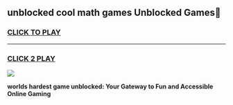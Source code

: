 
## unblocked cool math games Unblocked Games👋
<h3>
<a href="https://premium.freeplayer.one?title=unblocked_cool_math_games&ref=16F">CLICK TO PLAY</a></h3>
<hr>

<h3>
<a href="https://premium.freeplayer.one?title=unblocked_cool_math_games&ref=16F">CLICK 2 PLAY</a>
  
</h3>

<a href="https://premium.freeplayer.one?title=unblocked_cool_math_games&ref=16F/"><img src="https://clearcache.store/games.png"></a>


**worlds hardest game unblocked: Your Gateway to Fun and Accessible Online Gaming**
